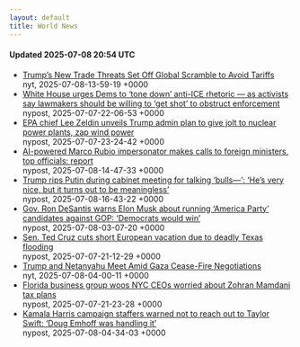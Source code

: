 ```yaml
---
layout: default
title: World News
---
```


#### Updated <span class="datetime">2025-07-08 20:54 UTC</span>

<div markdown="0">
<ul>
<li><a href='https://www.nytimes.com/2025/07/08/business/economy/trump-tariffs-talks.html'>Trump&#8217;s New Trade Threats Set Off Global Scramble to Avoid Tariffs</a><div class='byline small text-muted'>nyt, <span class="datetime">2025-07-08-13-59-19 +0000</span></div></li>
<li><a href='https://nypost.com/2025/07/07/us-news/white-house-urges-dems-to-tone-down-anti-ice-rhetoric-as-activists-say-pols-should-be-willing-to-get-shot/'>White House urges Dems to &#8216;tone down&#8217; anti-ICE rhetoric &#8212; as activists say lawmakers should be willing to &#8216;get shot&#8217; to obstruct enforcement</a><div class='byline small text-muted'>nypost, <span class="datetime">2025-07-07-22-06-53 +0000</span></div></li>
<li><a href='https://nypost.com/2025/07/07/us-news/epa-chief-unveils-trump-admin-plan-to-give-jolt-to-nuclear-power-plants-zap-wind-power/'>EPA chief Lee Zeldin unveils Trump admin plan to give jolt to nuclear power plants, zap wind power</a><div class='byline small text-muted'>nypost, <span class="datetime">2025-07-07-23-24-42 +0000</span></div></li>
<li><a href='https://nypost.com/2025/07/08/us-news/ai-powered-rubio-impersonator-makes-calls-to-foreign-ministers-other-top-officials-report/'>AI-powered Marco Rubio impersonator makes calls to foreign ministers, top officials: report</a><div class='byline small text-muted'>nypost, <span class="datetime">2025-07-08-14-47-33 +0000</span></div></li>
<li><a href='https://nypost.com/2025/07/08/us-news/trump-rips-putin-during-cabinet-meeting-for-talking-bulls-hes-very-nice-but-it-turns-out-to-be-meaningless/'>Trump rips Putin during cabinet meeting for talking &#8216;bulls&#8212;&#8216;: &#8216;He&#8217;s very nice, but it turns out to be meaningless&#8217;</a><div class='byline small text-muted'>nypost, <span class="datetime">2025-07-08-16-43-22 +0000</span></div></li>
<li><a href='https://nypost.com/2025/07/07/us-news/desantis-warns-musk-about-running-america-party-candidates-against-gop/'>Gov. Ron DeSantis warns Elon Musk about running &#8216;America Party&#8217; candidates against GOP: &#8216;Democrats would win&#8217;</a><div class='byline small text-muted'>nypost, <span class="datetime">2025-07-08-03-07-20 +0000</span></div></li>
<li><a href='https://nypost.com/2025/07/07/us-news/ted-cruz-cuts-short-european-vacation-due-to-deadly-texas-flooding/'>Sen. Ted Cruz cuts short European vacation due to deadly Texas flooding</a><div class='byline small text-muted'>nypost, <span class="datetime">2025-07-07-21-12-29 +0000</span></div></li>
<li><a href='https://www.nytimes.com/2025/07/07/us/politics/trump-netanyahu-dinner-gaza-cease-fire.html'>Trump and Netanyahu Meet Amid Gaza Cease-Fire Negotiations</a><div class='byline small text-muted'>nyt, <span class="datetime">2025-07-08-04-00-11 +0000</span></div></li>
<li><a href='https://nypost.com/2025/07/07/us-news/florida-business-group-woos-nyc-ceos-worried-about-zohran-mamdani-tax-plans/'>Florida business group woos NYC CEOs worried about Zohran Mamdani tax plans</a><div class='byline small text-muted'>nypost, <span class="datetime">2025-07-07-21-23-28 +0000</span></div></li>
<li><a href='https://nypost.com/2025/07/08/us-news/kamala-harris-campaign-staffers-warned-not-to-reach-out-to-taylor-swift-doug-emhoff-was-handling-it/'>Kamala Harris campaign staffers warned not to reach out to Taylor Swift: &#8216;Doug Emhoff was handling it&#8217;</a><div class='byline small text-muted'>nypost, <span class="datetime">2025-07-08-04-34-03 +0000</span></div></li>
</ul>
</div>
